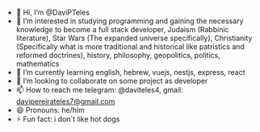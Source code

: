 - 👋 Hi, I’m @DaviPTeles
- 👀 I’m interested in studying programming and gaining the necessary knowledge to become a full stack developer, Judaism (Rabbinic literature), Star Wars (The expanded universe specifically), Christianity (Specifically what is more traditional and historical like patristics and reformed doctrines), history, philosophy, geopolitics, politics, mathematics
- 🌱 I’m currently learning english, hebrew, vuejs, nestjs, express, react
- 💞️ I’m looking to collaborate on some project as developer
- 📫 How to reach me telegram: @daviteles4, gmail: davipereirateles7@gmail.com
- 😄 Pronouns: he/him
- ⚡ Fun fact: i don´t like hot dogs
<!---
DaviPTeles/DaviPTeles is a ✨ special ✨ repository because its `README.md` (this file) appears on your GitHub profile.
You can click the Preview link to take a look at your changes.
--->
